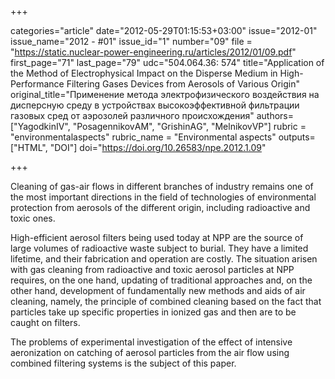 +++

categories="article"
date="2012-05-29T01:15:53+03:00"
issue="2012-01"
issue_name="2012 - #01"
issue_id="1"
number="09"
file = "https://static.nuclear-power-engineering.ru/articles/2012/01/09.pdf"
first_page="71"
last_page="79"
udc="504.064.36: 574"
title="Application of the Method of Electrophysical Impact on the Disperse Medium in High-Performance Filtering Gases Devices from Aerosols of Various Origin"
original_title="Применение метода электрофизического воздействия на дисперсную среду в устройствах высокоэффективной фильтрации газовых сред от аэрозолей различного происхождения"
authors=["YagodkinIV", "PosagennikovАМ", "GrishinАG", "MelnikovVP"]
rubric = "environmentalaspects"
rubric_name = "Environmental aspects"
outputs=["HTML", "DOI"]
doi="https://doi.org/10.26583/npe.2012.1.09"

+++

Cleaning of gas-air flows in different branches of industry remains one of the most important directions in the field of technologies of environmental protection from aerosols of the different origin, including radioactive and toxic ones.

High-efficient aerosol filters being used today at NPP are the source of large volumes of radioactive waste subject to burial. They have a limited lifetime, and their fabrication and operation are costly. The situation arisen with gas cleaning from radioactive and toxic aerosol particles at NPP requires, on the one hand, updating of traditional approaches and, on the other hand, development of fundamentally new methods and aids of air cleaning, namely, the principle of combined cleaning based on the fact that particles take up specific properties in ionized gas and then are to be caught on filters.

The problems of experimental investigation of the effect of intensive aeronization on catching of aerosol particles from the air flow using combined filtering systems is the subject of this paper.